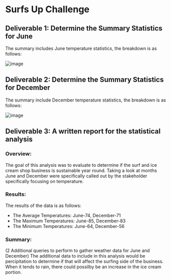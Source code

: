 # Surfs Up Challenge

## Deliverable 1: Determine the Summary Statistics for June
The summary includes June temperature statistics, the breakdown is as follows:

![image](https://user-images.githubusercontent.com/85530690/128655504-f782e28c-450c-48dd-b258-aa9ddcc804e0.png)

## Deliverable 2: Determine the Summary Statistics for December
The summary include December temperature statistics, the breakdown is as follows:

![image](https://user-images.githubusercontent.com/85530690/128655519-3b705745-2a5a-45b5-ac99-3be4fbe5f85d.png)

## Deliverable 3: A written report for the statistical analysis

### Overview:
The goal of this analysis was to evaluate to determine if the surf and ice cream shop business is sustainable year round.   Taking a look at months June and December were specifically called out by the stakeholder specifically focusing on temperature. 


### Results:
The results of the data is as follows:
- The Average Temperatures:    June-74, December-71
- The Maximum Temperatures:    June-85, December-83
- The Minimum Temperatures:    June-64, December-56

### Summary:
(2 Additional queries to perform to gather weather data for June and December)
The additional data to include in this analysis would be percipitation to determine if that will affect the surfing side of the business.    When it tends to rain, there could possilby be an increase in the ice cream portion.    
